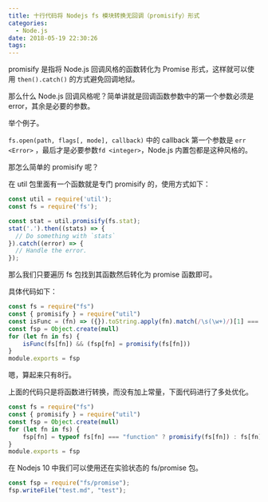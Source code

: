 ```yaml
---
title: 十行代码将 Nodejs fs 模块转换无回调（promisify）形式
categories:
  - Node.js
date: 2018-05-19 22:30:26
tags:
---
```


promisify 是指将 Node.js 回调风格的函数转化为 Promise 形式，这样就可以使用 `then().catch()` 的方式避免回调地狱。

那么什么 Node.js 回调风格呢？简单讲就是回调函数参数中的第一个参数必须是 error，其余是必要的参数。

举个例子。

`fs.open(path, flags[, mode], callback)` 中的 callback 第一个参数是 `err <Error>` ，最后才是必要参数`fd <integer>`，Node.js 内置包都是这种风格的。

那怎么简单的 promisify 呢？

在 util 包里面有一个函数就是专门 promisify 的，使用方式如下：

```js
const util = require('util');
const fs = require('fs');

const stat = util.promisify(fs.stat);
stat('.').then((stats) => {
  // Do something with `stats`
}).catch((error) => {
  // Handle the error.
});
```

那么我们只要遍历 fs 包找到其函数然后转化为 promise 函数即可。

具体代码如下：

```js
const fs = require("fs")
const { promisify } = require("util")
const isFunc = (fn) => ({}).toString.apply(fn).match(/\s(\w+)/)[1] === "Function"
const fsp = Object.create(null)
for (let fn in fs) {
    isFunc(fs[fn]) && (fsp[fn] = promisify(fs[fn]))
}
module.exports = fsp
```

嗯，算起来只有8行。

上面的代码只是将函数进行转换，而没有加上常量，下面代码进行了多处优化。

```js
const fs = require("fs")
const { promisify } = require("util")
const fsp = Object.create(null)
for (let fn in fs) {
    fsp[fn] = typeof fs[fn] === "function" ? promisify(fs[fn]) : fs[fn]
}
module.exports = fsp
```

在 Nodejs 10 中我们可以使用还在实验状态的 fs/promise 包。

```js
const fsp = require("fs/promise");
fsp.writeFile("test.md", "test");
```
